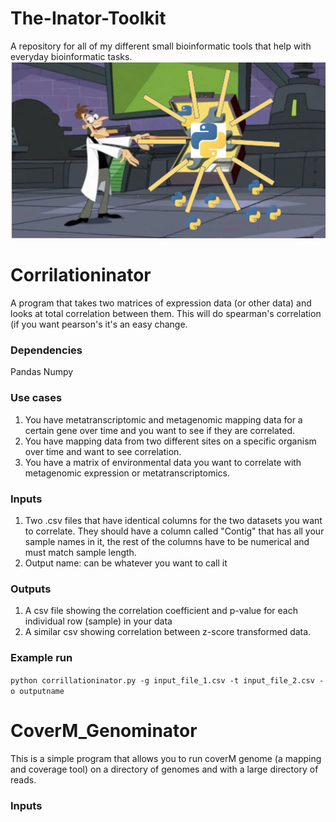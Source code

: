 # The-Inator-Toolkit
A repository for all of my different small bioinformatic tools that help with everyday bioinformatic tasks.
![alt text](https://github.com/BenMinch/The-Inator-Toolkit/blob/main/images/Screen%20Shot%202023-02-23%20at%2010.04.04%20PM.png)
# Corrilationinator
A program that takes two matrices of expression data (or other data) and looks at total correlation between them. This will do spearman's correlation (if you want pearson's it's an easy change.

### Dependencies
Pandas
Numpy

### Use cases
1) You have metatranscriptomic and metagenomic mapping data for a certain gene over time and you want to see if they are correlated.
2) You have mapping data from two different sites on a specific organism over time and want to see correlation.
3) You have a matrix of environmental data you want to correlate with metagenomic expression or metatranscriptomics.

### Inputs
1) Two .csv files that have identical columns for the two datasets you want to correlate. They should have a column called "Contig" that has all your sample names in it, the rest of the columns have to be numerical and must match sample length.
2) Output name: can be whatever you want to call it

### Outputs
1) A csv file showing the correlation coefficient and p-value for each individual row (sample) in your data
2) A similar csv showing correlation between z-score transformed data.

### Example run
`python corrillationinator.py -g input_file_1.csv -t input_file_2.csv -o outputname`


# CoverM_Genominator
This is a simple program that allows you to run coverM genome (a mapping and coverage tool) on a directory of genomes and with a large directory of reads.

### Inputs
